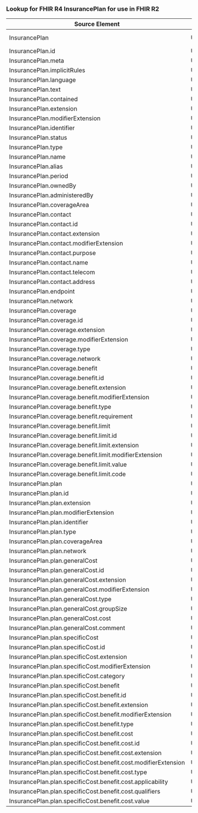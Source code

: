 ### Lookup for FHIR R4 InsurancePlan for use in FHIR R2

| Source Element | Usage | Target |
| -------------- | ----- | ------ |
| InsurancePlan | UseExtension | http://hl7.org/fhir/4.0/StructureDefinition/extension-InsurancePlan |
| InsurancePlan.id | UseExtensionFromAncestor | - |
| InsurancePlan.meta | UseExtensionFromAncestor | - |
| InsurancePlan.implicitRules | UseExtensionFromAncestor | - |
| InsurancePlan.language | UseExtensionFromAncestor | - |
| InsurancePlan.text | UseExtensionFromAncestor | - |
| InsurancePlan.contained | UseExtensionFromAncestor | - |
| InsurancePlan.extension | UseExtensionFromAncestor | - |
| InsurancePlan.modifierExtension | UseExtensionFromAncestor | - |
| InsurancePlan.identifier | UseExtensionFromAncestor | - |
| InsurancePlan.status | UseExtensionFromAncestor | - |
| InsurancePlan.type | UseExtensionFromAncestor | - |
| InsurancePlan.name | UseExtensionFromAncestor | - |
| InsurancePlan.alias | UseExtensionFromAncestor | - |
| InsurancePlan.period | UseExtensionFromAncestor | - |
| InsurancePlan.ownedBy | UseExtensionFromAncestor | - |
| InsurancePlan.administeredBy | UseExtensionFromAncestor | - |
| InsurancePlan.coverageArea | UseExtensionFromAncestor | - |
| InsurancePlan.contact | UseExtensionFromAncestor | - |
| InsurancePlan.contact.id | UseExtensionFromAncestor | - |
| InsurancePlan.contact.extension | UseExtensionFromAncestor | - |
| InsurancePlan.contact.modifierExtension | UseExtensionFromAncestor | - |
| InsurancePlan.contact.purpose | UseExtensionFromAncestor | - |
| InsurancePlan.contact.name | UseExtensionFromAncestor | - |
| InsurancePlan.contact.telecom | UseExtensionFromAncestor | - |
| InsurancePlan.contact.address | UseExtensionFromAncestor | - |
| InsurancePlan.endpoint | UseExtensionFromAncestor | - |
| InsurancePlan.network | UseExtensionFromAncestor | - |
| InsurancePlan.coverage | UseExtensionFromAncestor | - |
| InsurancePlan.coverage.id | UseExtensionFromAncestor | - |
| InsurancePlan.coverage.extension | UseExtensionFromAncestor | - |
| InsurancePlan.coverage.modifierExtension | UseExtensionFromAncestor | - |
| InsurancePlan.coverage.type | UseExtensionFromAncestor | - |
| InsurancePlan.coverage.network | UseExtensionFromAncestor | - |
| InsurancePlan.coverage.benefit | UseExtensionFromAncestor | - |
| InsurancePlan.coverage.benefit.id | UseExtensionFromAncestor | - |
| InsurancePlan.coverage.benefit.extension | UseExtensionFromAncestor | - |
| InsurancePlan.coverage.benefit.modifierExtension | UseExtensionFromAncestor | - |
| InsurancePlan.coverage.benefit.type | UseExtensionFromAncestor | - |
| InsurancePlan.coverage.benefit.requirement | UseExtensionFromAncestor | - |
| InsurancePlan.coverage.benefit.limit | UseExtensionFromAncestor | - |
| InsurancePlan.coverage.benefit.limit.id | UseExtensionFromAncestor | - |
| InsurancePlan.coverage.benefit.limit.extension | UseExtensionFromAncestor | - |
| InsurancePlan.coverage.benefit.limit.modifierExtension | UseExtensionFromAncestor | - |
| InsurancePlan.coverage.benefit.limit.value | UseExtensionFromAncestor | - |
| InsurancePlan.coverage.benefit.limit.code | UseExtensionFromAncestor | - |
| InsurancePlan.plan | UseExtensionFromAncestor | - |
| InsurancePlan.plan.id | UseExtensionFromAncestor | - |
| InsurancePlan.plan.extension | UseExtensionFromAncestor | - |
| InsurancePlan.plan.modifierExtension | UseExtensionFromAncestor | - |
| InsurancePlan.plan.identifier | UseExtensionFromAncestor | - |
| InsurancePlan.plan.type | UseExtensionFromAncestor | - |
| InsurancePlan.plan.coverageArea | UseExtensionFromAncestor | - |
| InsurancePlan.plan.network | UseExtensionFromAncestor | - |
| InsurancePlan.plan.generalCost | UseExtensionFromAncestor | - |
| InsurancePlan.plan.generalCost.id | UseExtensionFromAncestor | - |
| InsurancePlan.plan.generalCost.extension | UseExtensionFromAncestor | - |
| InsurancePlan.plan.generalCost.modifierExtension | UseExtensionFromAncestor | - |
| InsurancePlan.plan.generalCost.type | UseExtensionFromAncestor | - |
| InsurancePlan.plan.generalCost.groupSize | UseExtensionFromAncestor | - |
| InsurancePlan.plan.generalCost.cost | UseExtensionFromAncestor | - |
| InsurancePlan.plan.generalCost.comment | UseExtensionFromAncestor | - |
| InsurancePlan.plan.specificCost | UseExtensionFromAncestor | - |
| InsurancePlan.plan.specificCost.id | UseExtensionFromAncestor | - |
| InsurancePlan.plan.specificCost.extension | UseExtensionFromAncestor | - |
| InsurancePlan.plan.specificCost.modifierExtension | UseExtensionFromAncestor | - |
| InsurancePlan.plan.specificCost.category | UseExtensionFromAncestor | - |
| InsurancePlan.plan.specificCost.benefit | UseExtensionFromAncestor | - |
| InsurancePlan.plan.specificCost.benefit.id | UseExtensionFromAncestor | - |
| InsurancePlan.plan.specificCost.benefit.extension | UseExtensionFromAncestor | - |
| InsurancePlan.plan.specificCost.benefit.modifierExtension | UseExtensionFromAncestor | - |
| InsurancePlan.plan.specificCost.benefit.type | UseExtensionFromAncestor | - |
| InsurancePlan.plan.specificCost.benefit.cost | UseExtensionFromAncestor | - |
| InsurancePlan.plan.specificCost.benefit.cost.id | UseExtensionFromAncestor | - |
| InsurancePlan.plan.specificCost.benefit.cost.extension | UseExtensionFromAncestor | - |
| InsurancePlan.plan.specificCost.benefit.cost.modifierExtension | UseExtensionFromAncestor | - |
| InsurancePlan.plan.specificCost.benefit.cost.type | UseExtensionFromAncestor | - |
| InsurancePlan.plan.specificCost.benefit.cost.applicability | UseExtensionFromAncestor | - |
| InsurancePlan.plan.specificCost.benefit.cost.qualifiers | UseExtensionFromAncestor | - |
| InsurancePlan.plan.specificCost.benefit.cost.value | UseExtensionFromAncestor | - |
